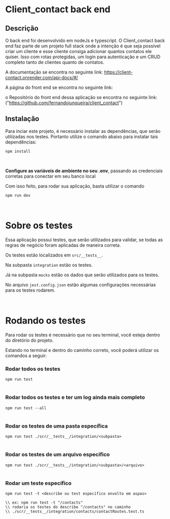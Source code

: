 # Client_contact back end

## Descrição

O back end foi desenvolvido em nodeJs e typescript. O Client_contact back end faz parte de um projeto full stack onde a intenção é que seja possível criar um cliente e esse cliente consiga adicionar quantos contatos ele quiser. Isso com rotas protegidas, um login para autenticação e um CRUD completo tanto de clientes quanto de contatos.

A documentação se encontra no seguinte link: https://client-contact.onrender.com/api-docs/#/

A página do front end se encontra no seguinte link:

o Repositório do front end dessa aplicação se encontra no seguinte link: ("https://github.com/fernandojunqueira/client_contact")

## Instalação

Para inciar este projeto, é necessário instalar as dependências, que serão utilizadas nos testes. Portanto utilize o comando abaixo para instalar tais dependências:

```
npm install
```

<br>

**Configure as variáveis de ambiente no seu .env**, passando as credenciais corretas para conectar em seu banco local

Com isso feito, para rodar sua aplicação, basta utilizar o comando

```
npm run dev
```

<br>

# **Sobre os testes**

Essa aplicação possui testes, que serão utilizados para validar, se todas as regras de negócio foram aplicadas de maneira correta.

Os testes estão localizados em `src/__tests__`.

Na subpasta `integration` estão os testes.

Já na subpasta `mocks` estão os dados que serão utilizados para os testes.

No arquivo `jest.config.json` estão algumas configurações necessárias para os testes rodarem.

<br>

# **Rodando os testes**

Para rodar os testes é necessário que no seu terminal, você esteja dentro do diretório do projeto.

Estando no terminal e dentro do caminho correto, você poderá utilizar os comandos a seguir:

### Rodar todos os testes

```
npm run test
```

#

### Rodar todos os testes e ter um log ainda mais completo

```
npm run test --all
```

#

### Rodar os testes de uma pasta específica

```
npm run test ./scr/__tests__/integration/<subpasta>
```

#

### Rodar os testes de um arquivo específico

```
npm run test ./scr/__tests__/integration/<subpasta>/<arquivo>
```

#

### Rodar um teste específico

```
npm run test -t <describe ou test específico envolto em aspas>
```

```
\\ ex: npm run test -t "/contacts"
\\ rodaria os testes do describe "/contacts" no caminho
\\ ./scr/__tests__/integration/contacts/contactRoutes.test.ts
```
